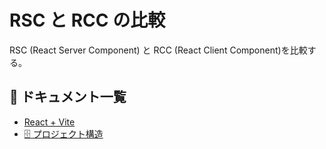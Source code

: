 # RSC と RCC の比較

RSC (React Server Component) と RCC (React Client Component)を比較する。

## :notebook: ドキュメント一覧

- [React + Vite](/docs/react+vite.md)
- [:file_cabinet: プロジェクト構造](/docs/project-structure.md)
